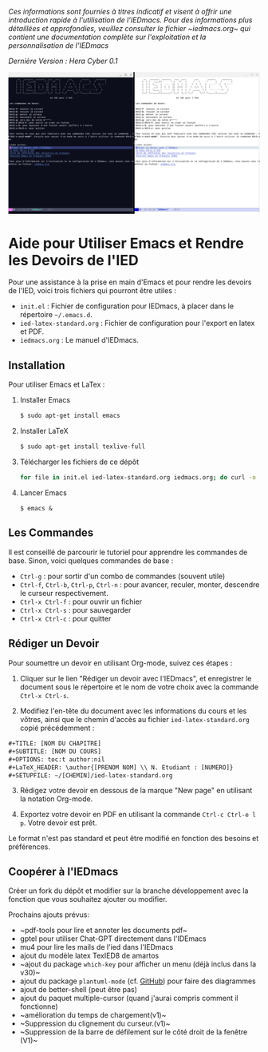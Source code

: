 _Ces informations sont fournies à titres indicatif et visent à offrir
une introduction rapide à l'utilisation de l'IEDmacs. Pour des
informations plus détaillées et approfondies, veuillez consulter le
fichier ~iedmacs.org~ qui contient une documentation complète sur
l'exploitation et la personnalisation de l'IEDmacs_

*Dernière Version : Hera Cyber 0.1*

![IEDmacs Page d'Accueil](images/iedmacs_hera_cyber_0.png)

# Aide pour Utiliser Emacs et Rendre les Devoirs de l'IED

Pour une assistance à la prise en main d'Emacs et pour rendre les devoirs de l'IED, voici trois fichiers qui pourront être utiles :

- `init.el` : Fichier de configuration pour IEDmacs, à placer dans le répertoire `~/.emacs.d`.
- `ied-latex-standard.org` : Fichier de configuration pour l'export en latex et PDF.
- `iedmacs.org` : Le manuel d'IEDmacs.

## Installation

Pour utiliser Emacs et LaTex :

1. Installer Emacs
    ```bash
    $ sudo apt-get install emacs
    ``` 
2. Installer LaTeX
    ```bash
    $ sudo apt-get install texlive-full
    ```
3. Télécharger les fichiers de ce dépôt
   ```bash
   for file in init.el ied-latex-standard.org iedmacs.org; do curl -o ~/.emacs.d/$file https://raw.githubusercontent.com/AreTaro/iedmacs/main/$file; done
   ```
4. Lancer Emacs
    ```shell
    $ emacs &
    ```

## Les Commandes

Il est conseillé de parcourir le tutoriel pour apprendre les commandes
de base. Sinon, voici quelques commandes de base :

- `Ctrl-g` : pour sortir d'un combo de commandes (souvent utile)
- `Ctrl-f`, `Ctrl-b`, `Ctrl-p`, `Ctrl-n` : pour avancer, reculer, monter, descendre le curseur respectivement.
- `Ctrl-x Ctrl-f` : pour ouvrir un fichier
- `Ctrl-x Ctrl-s` : pour sauvegarder
- `Ctrl-x Ctrl-c` : pour quitter

## Rédiger un Devoir

Pour soumettre un devoir en utilisant Org-mode, suivez ces étapes :

1. Cliquer sur le lien "Rédiger un devoir avec l'IEDmacs", et
enregistrer le document sous le répertoire et le nom de votre choix
avec la commande `Ctrl-x Ctrl-s`.

2. Modifiez l'en-tête du document avec les
informations du cours et les vôtres, ainsi que le chemin d'accès au
fichier `ied-latex-standard.org` copié précédemment :

```org-mode
#+TITLE: [NOM DU CHAPITRE]
#+SUBTITLE: [NOM DU COURS]
#+OPTIONS: toc:t author:nil
#+LaTeX_HEADER: \author{[PRENOM NOM] \\ N. Etudiant : [NUMERO]}
#+SETUPFILE: ~/[CHEMIN]/ied-latex-standard.org
```

3. Rédigez votre devoir en dessous de la marque "New page" en
utilisant la notation Org-mode.

4. Exportez votre devoir en PDF en utilisant la commande `Ctrl-c
Ctrl-e l p`. Votre devoir est prêt.

Le format n'est pas standard et peut être modifié en fonction des
besoins et préférences.

## Coopérer à l'IEDmacs

Créer un fork du dépôt et modifier sur la branche développement avec
la fonction que vous souhaitez ajouter ou modifier.

Prochains ajouts prévus:
- ~pdf-tools pour lire et annoter les documents pdf~
- gptel pour utiliser Chat-GPT directement dans l'IDEmacs
- mu4 pour lire les mails de l'ied dans l'IEDmacs
- ajout du modèle latex TexIED8 de amartos
- ~ajout du package `which-key` pour afficher un menu (déjà inclus dans la v30)~
- ajout du package `plantuml-mode` (cf. [GitHub](https://github.com/skuro/plantuml-mode)) pour faire des diagrammes
- ajout de better-shell (peut être pas)
- ajout du paquet multiple-cursor (quand j'aurai compris comment il fonctionne)
- ~amélioration du temps de chargement(v1)~ 
- ~Suppression du clignement du curseur.(v1)~
- ~Suppression de la barre de défilement sur le côté droit de la fenêtre (V1)~
